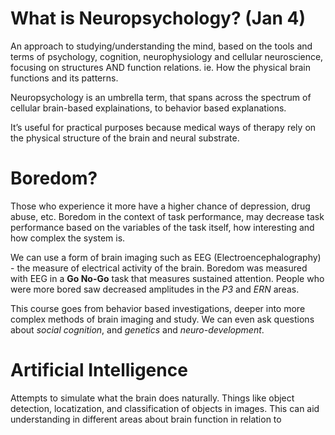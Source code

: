 # What is Neuropsychology? (Jan 4)

An approach to studying/understanding the mind, based on the tools and terms of psychology, cognition, neurophysiology and cellular neuroscience, focusing on structures AND function relations. ie. How the physical brain functions and its patterns.

Neuropsychology is an umbrella term, that spans across the spectrum of cellular brain-based explainations, to behavior based explanations.

It’s useful for practical purposes because medical ways of therapy rely on the physical structure of the brain and neural substrate.

# Boredom?

Those who experience it more have a higher chance of depression, drug abuse, etc. Boredom in the context of task performance, may decrease task performance based on the variables of the task itself, how interesting and how complex the system is.

We can use a form of brain imaging such as EEG (Electroencephalography) - the measure of electrical activity of the brain. Boredom was measured with EEG in a **Go No-Go** task that measures sustained attention. People who were more bored saw decreased amplitudes in the *P3* and *ERN* areas.

This course goes from behavior based investigations, deeper into more complex methods of brain imaging and study.
We can even ask questions about *social cognition*, and *genetics* and *neuro-development*.

# Artificial Intelligence

Attempts to simulate what the brain does naturally. Things like object detection, locatization, and classification of objects in images. This can aid understanding in different areas about brain function in relation to